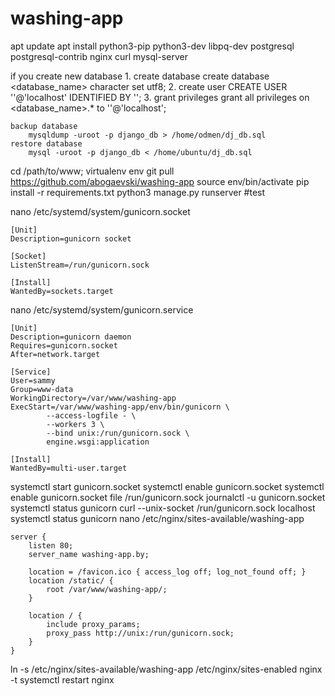 # washing-app

apt update
apt install python3-pip python3-dev libpq-dev postgresql postgresql-contrib nginx curl mysql-server

if you create new database
    1. create database 
        create database <database_name> character set utf8;
    2. create user 
        CREATE USER '<username>'@'localhost' IDENTIFIED BY '<password>';
    3. grant privileges
        grant all privileges on <database_name>.* to '<username>'@'localhost';

    backup database
        mysqldump -uroot -p django_db > /home/odmen/dj_db.sql
    restore database
        mysql -uroot -p django_db < /home/ubuntu/dj_db.sql
cd /path/to/www;
virtualenv env
git pull https://github.com/abogaevski/washing-app
source env/bin/activate
pip install -r requirements.txt
python3 manage.py runserver #test

nano /etc/systemd/system/gunicorn.socket
    
    [Unit]
    Description=gunicorn socket

    [Socket]
    ListenStream=/run/gunicorn.sock

    [Install]
    WantedBy=sockets.target

nano /etc/systemd/system/gunicorn.service
    
    [Unit]
    Description=gunicorn daemon
    Requires=gunicorn.socket
    After=network.target

    [Service]
    User=sammy
    Group=www-data
    WorkingDirectory=/var/www/washing-app
    ExecStart=/var/www/washing-app/env/bin/gunicorn \
            --access-logfile - \
            --workers 3 \
            --bind unix:/run/gunicorn.sock \
            engine.wsgi:application

    [Install]
    WantedBy=multi-user.target

systemctl start gunicorn.socket
systemctl enable gunicorn.socket
systemctl enable gunicorn.socket
file /run/gunicorn.sock
journalctl -u gunicorn.socket
systemctl status gunicorn
curl --unix-socket /run/gunicorn.sock localhost
systemctl status gunicorn
nano /etc/nginx/sites-available/washing-app

    server {
        listen 80;
        server_name washing-app.by;

        location = /favicon.ico { access_log off; log_not_found off; }
        location /static/ {
            root /var/www/washing-app/;
        }

        location / {
            include proxy_params;
            proxy_pass http://unix:/run/gunicorn.sock;
        }
    }

ln -s /etc/nginx/sites-available/washing-app /etc/nginx/sites-enabled
nginx -t
systemctl restart nginx